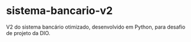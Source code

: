 # sistema-bancario-v2
V2 do sistema bancário otimizado, desenvolvido em Python, para desafio de projeto da DIO.
